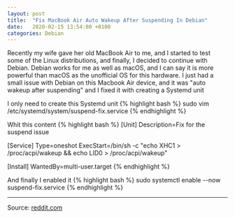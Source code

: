 ```yaml
---
layout: post
title:  "Fix MacBook Air Auto Wakeup After Suspending In Debian"
date:   2020-02-15 13:54:00 +0100
categories: Debian
---
```

Recently my wife gave her old MacBook Air to me, and I started to test some of the Linux distributions, and finally, I decided to continue with Debian. Debian works for me as well as macOS, and I can say it is more powerful than macOS as the unofficial OS for this hardware. I just had a small issue with Debian on this Macbook Air device, and it was "auto wakeup after suspending" and I fixed it with creating a Systemd unit

I only need to create this Systemd unit
{% highlight bash %}
sudo vim /etc/systemd/system/suspend-fix.service
{% endhighlight %}

Whit this content
{% highlight bash %}
[Unit]
Description=Fix for the suspend issue

[Service]
Type=oneshot
ExecStart=/bin/sh -c "echo XHC1 > /proc/acpi/wakeup && echo LID0 > /proc/acpi/wakeup"

[Install]
WantedBy=multi-user.target
{% endhighlight %}

And finally I enabled it
{% highlight bash %}
sudo systemctl enable --now suspend-fix.service
{% endhighlight %}


---
Source: [reddit.com](https://www.reddit.com/r/Fedora/comments/66rwng/here_is_a_solution_to_the_problem_of_macbook_air/)
